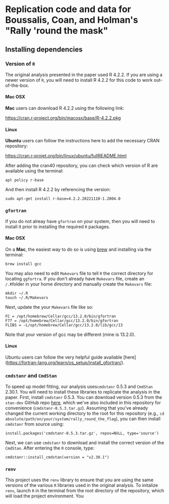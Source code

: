 # Replication code and data for Boussalis, Coan, and Holman's "Rally 'round the mask"

## Installing dependencies

### Version of ``R`` 

The original analysis presented in the paper used R 4.2.2. If you are using a newer version of ``R``, you will need to install R 4.2.2 for this code to work out-of-the-box.

#### Mac OSX

**Mac** users can download R 4.2.2 using the following link:

https://cran.r-project.org/bin/macosx/base/R-4.2.2.pkg

#### Linux

**Ubuntu** users can follow the instructions here to add the necessary CRAN repository:

https://cran.r-projet.org/bin/linux/ubuntu/fullREADME.html

After adding the cran40 repository, you can check which version of R are available using the terminal:

```
apt policy r-base
```

And then install R 4.2.2 by referencing the version:

```
sudo apt-get install r-base=4.2.2.20221110-1.2004.0
```

### ``gfortran``

If you do not alreay have ``gfortran`` on your system, then you will need to install it prior to installing the required ``R`` packages. 

#### Mac OSX

On a **Mac**, the easiest way to do so is using [brew](https://brew.sh/) and installing via the terminal:

```
brew install gcc
```

You may also need to edit ``Makevars`` file to tell ``R`` the correct directory for locating ``ggfortra``. If you don't already have ``Makevars`` file, create an ``/.R``folder in your home directory and manually create the ``Makevars`` file:

```
mkdir ~/.R
touch ~/.R/Makevars
```

Next, update the your ``Makevars`` file like so:

```
FC = /opt/homebrew/Cellar/gcc/13.2.0/bin/gfortran
F77 = /opt/homebrew/Cellar/gcc/13.2.0/bin/gfortran
FLIBS = -L/opt/homebrew/Cellar/gcc/13.2.0/lib/gcc/13
```

Note that your version of gcc may be different (mine is 13.2.0).

#### Linux

Ubuntu users can follow the very helpful guide available [here] (https://fortran-lang.org/learn/os_setup/install_gfortran/).

### ``cmdstanr`` and ``CmdStan``

To speed up model fitting, our analysis uses``cmdstanr`` 0.5.3 and ``CmdStan`` 2.30.1. You will need to install these libraries to replicate the analysis in the paper. First, install ``cmdstanr`` 0.5.3. You can download version 0.5.3 from the ``stan-dev`` GitHub repo [here](https://github.com/stan-dev/cmdstanr/archive/refs/tags/v0.5.3.tar.gz), which we've also included in this repository for convenience (`cmdstanr-0.5.3.tar.gz`). Assuming that you've already changed the current working directory to the root for this repository (e.g., `cd absolute/path/on/your/system/rally_round_the_flag`), you can then install ``cmdstanr`` from source using:

```
install.packages('cmdstanr-0.5.3.tar.gz', repos=NULL, type='source')
```

Next, we can use ``cmdstanr`` to download and install the correct version of the ``CmdStan``. After entering the ``R`` console, type:

```
cmdstanr::install_cmdstan(version = "v2.30.1")
```

### ``renv``

This project uses the ``renv`` library to ensure that you are using the same versions of the various ``R`` libraries used in the original analysis. To initalize ``renv``, launch ``R`` in the terminal from the root directory of the  repository, which will load the project environment. You 